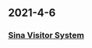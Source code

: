 
## 2021-4-6

### [Sina Visitor System](https://passport.weibo.com/visitor/visitor?_rand=1617684290.3873&a=enter&domain=.weibo.com&entry=miniblog&ua=php-sso_sdk_client-0.6.36&url=https%3A%2F%2Fweibo.com%2F6134470959%2FK8RkEkdzG)